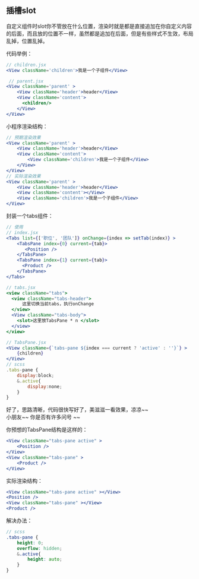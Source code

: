 ## 插槽slot

自定义组件时slot你不管放在什么位置，渲染时就是都是直接追加在你自定义内容的后面，而且放的位置不一样，虽然都是追加在后面，但是有些样式不生效，布局乱掉，位置乱掉。

代码举例：

```jsx
// children.jsx
<View className='children'>我是一个子组件</View>

 // parent.jsx
<View className='parent' >
    <View className='header'>header</View>
    <View className='content'>
      <children/>
    </View>
</View>
```
小程序渲染结构：
```jsx
// 预期渲染效果
<View className='parent' >
    <View className='header'>header</View>
    <View className='content'>
        <View className='children'>我是一个子组件</View>
    </View>
</View>
// 实际渲染效果
<View className='parent' >
    <View className='header'>header</View>
    <View className='content'></View>
    <View className='children'>我是一个子组件</View>
</View>
```

封装一个tabs组件：
```jsx
// 使用
// index.jsx
<Tabs list={['职位', '团队']} onChange={index => setTab(index)} >
    <TabsPane index={0} current={tab}>
       <Position />
    </TabsPane>
    <TabsPane index={1} current={tab}>
      <Product /> 
    </TabsPane>
</Tabs>
```
```jsx
// tabs.jsx
<view className="tabs">
  <view className="tabs-header">
      这里切换当前tabs，执行onChange
  </view>
  <View className="tabs-body">
    <slot>这里放TabsPane * n </slot>
  </view>
</view>
```

```jsx
// TabsPane.jsx
<View className={`tabs-pane ${index === current ? 'active' : ''}`} >
    {children}
</View>
// scss
.tabs-pane {
    display:block;
    &.active{
        display:none;
    }
}
```

好了，思路清晰，代码很快写好了，美滋滋一看效果，凉凉~~    
小朋友~~ 你是否有许多问号 ~~

你预想的TabsPane结构是这样的：

```jsx
<View className="tabs-pane active" >
    <Position />
</View>
<View className="tabs-pane" >
    <Product /> 
</View>
```
实际渲染结构：

```jsx
<View className="tabs-pane active" ></View>
<Position />
<View className="tabs-pane" ></View>
<Product /> 
```
解决办法：
```scss
// scss
.tabs-pane {
    height: 0;
    overflow: hidden;
    &.active{
        height: auto;
    }
}
```